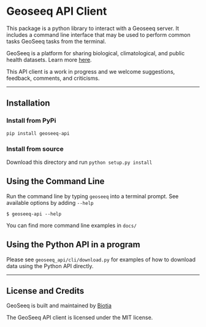 # Geoseeq API Client

This package is a python library to interact with a Geoseeq server. It includes a command line interface that may be used to perform common tasks GeoSeeq tasks from the terminal.

GeoSeeq is a platform for sharing biological, climatological, and public health datasets. Learn more [here](https://www.geoseeq.com/).

This API client is a work in progress and we welcome suggestions, feedback, comments, and criticisms.

---

## Installation

### Install from PyPi

`pip install geoseeq-api`

### Install from source

Download this directory and run `python setup.py install`


## Using the Command Line 

Run the command line by typing `geoseeq` into a terminal prompt. See available options by adding `--help`

```
$ geoseeq-api --help
```

You can find more command line examples in `docs/`


## Using the Python API in a program

Please see `geoseeq_api/cli/download.py` for examples of how to download data using the Python API directly.

---

## License and Credits

GeoSeeq is built and maintained by [Biotia](https://www.biotia.io/)

The GeoSeeq API client is licensed under the MIT license.
